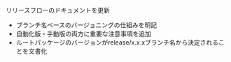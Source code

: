 ---
---

リリースフローのドキュメントを更新

- ブランチ名ベースのバージョニングの仕組みを明記
- 自動化版・手動版の両方に重要な注意事項を追加
- ルートパッケージのバージョンがrelease/x.x.xブランチ名から決定されることを文書化